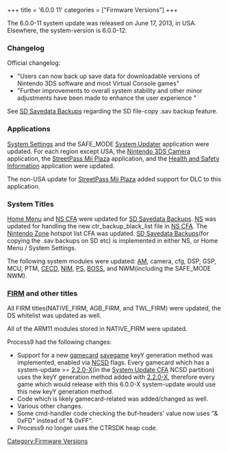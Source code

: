 +++
title = '6.0.0 11'
categories = ["Firmware Versions"]
+++

The 6.0.0-11 system update was released on June 17, 2013, in USA.
Elsewhere, the system-version is 6.0.0-12.

### Changelog

Official changelog:

- "Users can now back up save data for downloadable versions of Nintendo
  3DS software and most Virtual Console games"
- "Further improvements to overall system stability and other minor
  adjustments have been made to enhance the user experience "

See [SD Savedata Backups](SD_Savedata_Backups "wikilink") regarding the
SD file-copy .sav backup feature.

### Applications

[System Settings](System_Settings "wikilink") and the SAFE_MODE [System
Updater](System_Settings#System_Updater "wikilink") application were
updated. For each region except USA, the [Nintendo 3DS
Camera](Nintendo_3DS_Camera "wikilink") application, the [StreetPass Mii
Plaza](StreetPass_Mii_Plaza "wikilink") application, and the [Health and
Safety Information](Health_and_Safety_Information "wikilink")
application were updated.

The non-USA update for [StreetPass Mii
Plaza](StreetPass_Mii_Plaza "wikilink") added support for DLC to this
application.

### System Titles

[Home Menu](Home_Menu "wikilink") and [NS CFA](NS_CFA "wikilink") were
updated for [SD Savedata Backups](SD_Savedata_Backups "wikilink").
[NS](NS "wikilink") was updated for handling the new
ctr_backup_black_list file in [NS CFA](NS_CFA "wikilink"). The [Nintendo
Zone](Nintendo_Zone "wikilink") hotspot list CFA was updated. [SD
Savedata Backups](SD_Savedata_Backups "wikilink")(for copying the .sav
backups on SD etc) is implemented in either NS, or Home Menu / System
Settings.

The following system modules were updated:
[AM](Application_Manager_Services "wikilink"), camera, cfg, DSP, GSP,
MCU, PTM, [CECD](StreetPass "wikilink"), [NIM](NIM_Services "wikilink"),
[PS](Process_Services‎ "wikilink"), [BOSS](SpotPass "wikilink"), and
NWM(including the SAFE_MODE NWM).

### [FIRM](FIRM "wikilink") and other titles

All FIRM titles(NATIVE_FIRM, AGB_FIRM, and TWL_FIRM) were updated, the
DS whitelist was updated as well.

All of the ARM11 modules stored in NATIVE_FIRM were updated.

Process9 had the following changes:

- Support for a new [gamecard](NCSD "wikilink")
  [savegame](Savegames "wikilink") keyY generation method was
  implemented, enabled via [NCSD](NCSD "wikilink") flags. Every gamecard
  which has a system-update \>= [2.2.0-X](2.2.0-X "wikilink")(in the
  [System Update CFA](System_Update_CFA "wikilink") NCSD partition) uses
  the keyY generation method added with [2.2.0-X](2.2.0-X "wikilink"),
  therefore every game which would release with this 6.0.0-X
  system-update would use this new keyY generation method.
- Code which is likely gamecard-related was added/changed as well.
- Various other changes.
- Some cmd-handler code checking the buf-headers' value now uses "&
  0xFD" instead of "& 0xFF".
- Process9 no longer uses the CTRSDK heap code.

[Category:Firmware Versions](Category:Firmware_Versions "wikilink")
